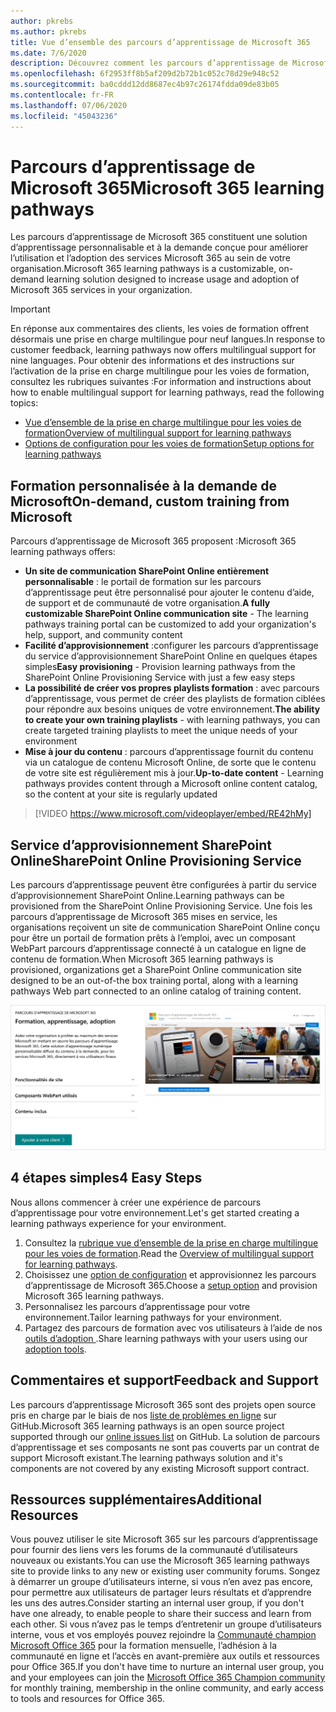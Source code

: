 ```yaml
---
author: pkrebs
ms.author: pkrebs
title: Vue d’ensemble des parcours d’apprentissage de Microsoft 365
ms.date: 7/6/2020
description: Découvrez comment les parcours d’apprentissage de Microsoft 365 peuvent accélérer l’utilisation et l’adoption des services Microsoft 365 au sein de votre organisation. Les parcours d’apprentissage incluent un composant WebPart SharePoint Online personnalisé et un site de formation modernes de communications SharePoint Online qui est facilement configuré pour votre locataire Microsoft 365.
ms.openlocfilehash: 6f2953ff8b5af209d2b72b1c052c78d29e948c52
ms.sourcegitcommit: ba0cddd12dd8687ec4b97c26174fdda09de83b05
ms.contentlocale: fr-FR
ms.lasthandoff: 07/06/2020
ms.locfileid: "45043236"
---
```

# <a name="microsoft-365-learning-pathways"></a><span data-ttu-id="dd46f-104">Parcours d’apprentissage de Microsoft 365</span><span class="sxs-lookup"><span data-stu-id="dd46f-104">Microsoft 365 learning pathways</span></span> 
<span data-ttu-id="dd46f-105">Les parcours d’apprentissage de Microsoft 365 constituent une solution d’apprentissage personnalisable et à la demande conçue pour améliorer l’utilisation et l’adoption des services Microsoft 365 au sein de votre organisation.</span><span class="sxs-lookup"><span data-stu-id="dd46f-105">Microsoft 365 learning pathways is a customizable, on-demand learning solution designed to increase usage and adoption of Microsoft 365 services in your organization.</span></span>    

> [!IMPORTANT]
> <span data-ttu-id="dd46f-106">En réponse aux commentaires des clients, les voies de formation offrent désormais une prise en charge multilingue pour neuf langues.</span><span class="sxs-lookup"><span data-stu-id="dd46f-106">In response to customer feedback, learning pathways now offers multilingual support for nine languages.</span></span> <span data-ttu-id="dd46f-107">Pour obtenir des informations et des instructions sur l’activation de la prise en charge multilingue pour les voies de formation, consultez les rubriques suivantes :</span><span class="sxs-lookup"><span data-stu-id="dd46f-107">For information and instructions about how to enable multilingual support for learning pathways, read the following topics:</span></span> 
>- [<span data-ttu-id="dd46f-108">Vue d’ensemble de la prise en charge multilingue pour les voies de formation</span><span class="sxs-lookup"><span data-stu-id="dd46f-108">Overview of multilingual support for learning pathways</span></span>](custom_overview_ml.md) 
>- [<span data-ttu-id="dd46f-109">Options de configuration pour les voies de formation</span><span class="sxs-lookup"><span data-stu-id="dd46f-109">Setup options for learning pathways</span></span>](custom_setupoptions.md)  

## <a name="on-demand-custom-training-from-microsoft"></a><span data-ttu-id="dd46f-110">Formation personnalisée à la demande de Microsoft</span><span class="sxs-lookup"><span data-stu-id="dd46f-110">On-demand, custom training from Microsoft</span></span>

<span data-ttu-id="dd46f-111">Parcours d’apprentissage de Microsoft 365 proposent :</span><span class="sxs-lookup"><span data-stu-id="dd46f-111">Microsoft 365 learning pathways offers:</span></span>

- <span data-ttu-id="dd46f-112">**Un site de communication SharePoint Online entièrement personnalisable** : le portail de formation sur les parcours d’apprentissage peut être personnalisé pour ajouter le contenu d’aide, de support et de communauté de votre organisation.</span><span class="sxs-lookup"><span data-stu-id="dd46f-112">**A fully customizable SharePoint Online communication site** - The learning pathways training portal can be customized to add your organization's help, support, and community content</span></span>
- <span data-ttu-id="dd46f-113">**Facilité d’approvisionnement** :configurer les parcours d’apprentissage du service d’approvisionnement SharePoint Online en quelques étapes simples</span><span class="sxs-lookup"><span data-stu-id="dd46f-113">**Easy provisioning** - Provision learning pathways from the SharePoint Online Provisioning Service with just a few easy steps</span></span>
- <span data-ttu-id="dd46f-114">**La possibilité de créer vos propres playlists formation** : avec parcours d’apprentissage, vous permet de créer des playlists de formation ciblées pour répondre aux besoins uniques de votre environnement.</span><span class="sxs-lookup"><span data-stu-id="dd46f-114">**The ability to create your own training playlists** - with learning pathways, you can create targeted training playlists to meet the unique needs of your environment</span></span>
- <span data-ttu-id="dd46f-115">**Mise à jour du contenu** : parcours d’apprentissage fournit du contenu via un catalogue de contenu Microsoft Online, de sorte que le contenu de votre site est régulièrement mis à jour.</span><span class="sxs-lookup"><span data-stu-id="dd46f-115">**Up-to-date content** - Learning pathways provides content through a Microsoft online content catalog, so the content at your site is regularly updated</span></span>

> [!VIDEO https://www.microsoft.com/videoplayer/embed/RE42hMy]

## <a name="sharepoint-online-provisioning-service"></a><span data-ttu-id="dd46f-116">Service d’approvisionnement SharePoint Online</span><span class="sxs-lookup"><span data-stu-id="dd46f-116">SharePoint Online Provisioning Service</span></span> 
<span data-ttu-id="dd46f-117">Les parcours d’apprentissage peuvent être configurées à partir du service d’approvisionnement SharePoint Online.</span><span class="sxs-lookup"><span data-stu-id="dd46f-117">Learning pathways can be provisioned from the SharePoint Online Provisioning Service.</span></span> <span data-ttu-id="dd46f-118">Une fois les parcours d’apprentissage de Microsoft 365 mises en service, les organisations reçoivent un site de communication SharePoint Online conçu pour être un portail de formation prêts à l’emploi, avec un composant WebPart parcours d’apprentissage connecté à un catalogue en ligne de contenu de formation.</span><span class="sxs-lookup"><span data-stu-id="dd46f-118">When Microsoft 365 learning pathways is provisioned, organizations get a SharePoint Online communication site designed to be an out-of-the box training portal, along with a learning pathways Web part connected to an online catalog of training content.</span></span> 

![cg-provision.png](media/cg-provision.png)

## <a name="4-easy-steps"></a><span data-ttu-id="dd46f-120">4 étapes simples</span><span class="sxs-lookup"><span data-stu-id="dd46f-120">4 Easy Steps</span></span>
<span data-ttu-id="dd46f-121">Nous allons commencer à créer une expérience de parcours d’apprentissage pour votre environnement.</span><span class="sxs-lookup"><span data-stu-id="dd46f-121">Let's get started creating a learning pathways experience for your environment.</span></span>
1. <span data-ttu-id="dd46f-122">Consultez la [rubrique vue d’ensemble de la prise en charge multilingue pour les voies de formation](custom_overview_ml.md).</span><span class="sxs-lookup"><span data-stu-id="dd46f-122">Read the [Overview of multilingual support for learning pathways](custom_overview_ml.md).</span></span> 
2. <span data-ttu-id="dd46f-123">Choisissez une [option de configuration](custom_setupoptions.md) et approvisionnez les parcours d’apprentissage de Microsoft 365.</span><span class="sxs-lookup"><span data-stu-id="dd46f-123">Choose a [setup option](custom_setupoptions.md) and provision Microsoft 365 learning pathways.</span></span>  
3. <span data-ttu-id="dd46f-124">Personnalisez les parcours d’apprentissage pour votre environnement.</span><span class="sxs-lookup"><span data-stu-id="dd46f-124">Tailor learning pathways for your environment.</span></span>
4. <span data-ttu-id="dd46f-125">Partagez des parcours de formation avec vos utilisateurs à l’aide de nos [outils d’adoption ](driveadoption.md).</span><span class="sxs-lookup"><span data-stu-id="dd46f-125">Share learning pathways with your users using our [adoption tools](driveadoption.md).</span></span>

## <a name="feedback-and-support"></a><span data-ttu-id="dd46f-126">Commentaires et support</span><span class="sxs-lookup"><span data-stu-id="dd46f-126">Feedback and Support</span></span>

<span data-ttu-id="dd46f-127">Les parcours d’apprentissage Microsoft 365 sont des projets open source pris en charge par le biais de nos [liste de problèmes en ligne](https://aka.ms/CustomLearningHelp) sur GitHub.</span><span class="sxs-lookup"><span data-stu-id="dd46f-127">Microsoft 365 learning pathways is an open source project supported through our [online issues list](https://aka.ms/CustomLearningHelp) on GitHub.</span></span> <span data-ttu-id="dd46f-128">La solution de parcours d’apprentissage et ses composants ne sont pas couverts par un contrat de support Microsoft existant.</span><span class="sxs-lookup"><span data-stu-id="dd46f-128">The learning pathways solution and it's components are not covered by any existing Microsoft support contract.</span></span>  

## <a name="additional-resources"></a><span data-ttu-id="dd46f-129">Ressources supplémentaires</span><span class="sxs-lookup"><span data-stu-id="dd46f-129">Additional Resources</span></span>
<span data-ttu-id="dd46f-130">Vous pouvez utiliser le site Microsoft 365 sur les parcours d’apprentissage pour fournir des liens vers les forums de la communauté d’utilisateurs nouveaux ou existants.</span><span class="sxs-lookup"><span data-stu-id="dd46f-130">You can use the Microsoft 365 learning pathways site to provide links to any new or existing user community forums.</span></span> <span data-ttu-id="dd46f-131">Songez à démarrer un groupe d’utilisateurs interne, si vous n’en avez pas encore, pour permettre aux utilisateurs de partager leurs résultats et d’apprendre les uns des autres.</span><span class="sxs-lookup"><span data-stu-id="dd46f-131">Consider starting an internal user group, if you don't have one already, to enable people to share their success and learn from each other.</span></span>  <span data-ttu-id="dd46f-132">Si vous n’avez pas le temps d’entretenir un groupe d’utilisateurs interne, vous et vos employés pouvez rejoindre la [Communauté champion Microsoft Office 365](https://aka.ms/O365Champions) pour la formation mensuelle, l’adhésion à la communauté en ligne et l’accès en avant-première aux outils et ressources pour Office 365.</span><span class="sxs-lookup"><span data-stu-id="dd46f-132">If you don't have time to nurture an internal user group, you and your employees can join the [Microsoft Office 365 Champion community](https://aka.ms/O365Champions) for monthly training, membership in the online community, and early access to tools and resources for Office 365.</span></span>